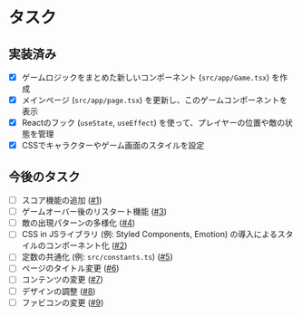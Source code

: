 # タスク

## 実装済み

- [x] ゲームロジックをまとめた新しいコンポーネント (`src/app/Game.tsx`) を作成
- [x] メインページ (`src/app/page.tsx`) を更新し、このゲームコンポーネントを表示
- [x] Reactのフック (`useState`, `useEffect`) を使って、プレイヤーの位置や敵の状態を管理
- [x] CSSでキャラクターやゲーム画面のスタイルを設定

## 今後のタスク

- [ ] スコア機能の追加 ([#1](https://github.com/daring-board/action-game/issues/1))
- [ ] ゲームオーバー後のリスタート機能 ([#3](https://github.com/daring-board/action-game/issues/3))
- [ ] 敵の出現パターンの多様化 ([#4](https://github.com/daring-board/action-game/issues/4))
- [ ] CSS in JSライブラリ (例: Styled Components, Emotion) の導入によるスタイルのコンポーネント化 ([#2](https://github.com/daring-board/action-game/issues/2))
- [ ] 定数の共通化 (例: `src/constants.ts`) ([#5](https://github.com/daring-board/action-game/issues/5))
- [ ] ページのタイトル変更 ([#6](https://github.com/daring-board/action-game/issues/6))
- [ ] コンテンツの変更 ([#7](https://github.com/daring-board/action-game/issues/7))
- [ ] デザインの調整 ([#8](https://github.com/daring-board/action-game/issues/8))
- [ ] ファビコンの変更 ([#9](https://github.com/daring-board/action-game/issues/9))